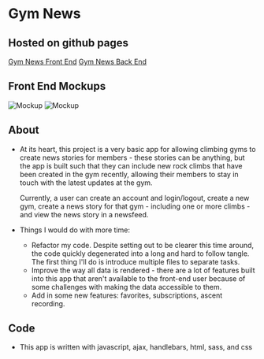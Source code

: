 # Gym News

## Hosted on github pages

  [Gym News Front End](http://apalmer0.github.io/gym-news-front-end/index.html)
  [Gym News Back End](https://gym-news.herokuapp.com/)

## Front End Mockups

  ![Mockup](assets/images/mockup1.JPG?raw=true)
  ![Mockup](assets/images/mockup2.JPG?raw=true)

## About

-   At its heart, this project is a very basic app for allowing climbing gyms to
    create news stories for members - these stories can be anything, but the app
    is built such that they can include new rock climbs that have been created
    in the gym recently, allowing their members to stay in touch with the latest
    updates at the gym.

    Currently, a user can create an account and login/logout, create a new gym,
    create a news story for that gym - including one or more climbs - and view
    the news story in a newsfeed.

-   Things I would do with more time:

    -   Refactor my code. Despite setting out to be clearer this time around,
        the code quickly degenerated into a long and hard to follow tangle. The
        first thing I'll do is introduce multiple files to separate tasks.
    -   Improve the way all data is rendered - there are a lot of features built
        into this app that aren't available to the front-end user because of
        some challenges with making the data accessible to them.
    -   Add in some new features: favorites, subscriptions, ascent recording.

## Code

-   This app is written with javascript, ajax, handlebars, html, sass, and css
